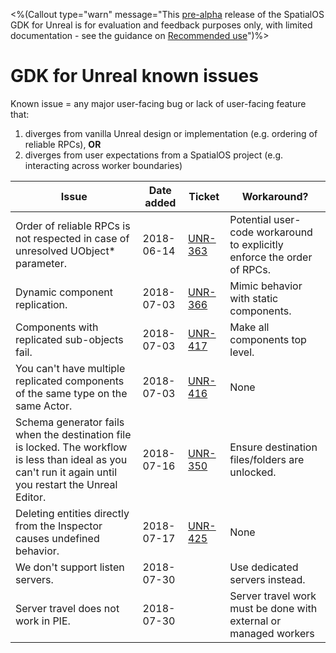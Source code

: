 <%(Callout type="warn" message="This [pre-alpha](https://docs.improbable.io/reference/latest/shared/release-policy#maturity-stages) release of the SpatialOS GDK for Unreal is for evaluation and feedback purposes only, with limited documentation - see the guidance on [Recommended use]({{urlRoot}}/index#recommended-use)")%>

# GDK for Unreal known issues

Known issue = any major user-facing bug or lack of user-facing feature that:
1. diverges from vanilla Unreal design or implementation (e.g. ordering of reliable RPCs), **OR**
1. diverges from user expectations from a SpatialOS project (e.g. interacting across worker boundaries)

| Issue | Date added | Ticket | Workaround? |
|-------|-------------------|--------|-------------|
| Order of reliable RPCs is not respected in case of unresolved UObject* parameter. | 2018-06-14 | [UNR-363](https://improbableio.atlassian.net/browse/UNR-336) | Potential user-code workaround to explicitly enforce the order of RPCs. |
| Dynamic component replication. | 2018-07-03 | [UNR-366](https://improbableio.atlassian.net/browse/UNR-366) | Mimic behavior with static components. |
| Components with replicated sub-objects fail. | 2018-07-03 |[UNR-417](https://improbableio.atlassian.net/browse/UNR-417) | Make all components top level. |
| You can't have multiple replicated components of the same type on the same Actor. | 2018-07-03 | [UNR-416](https://improbableio.atlassian.net/browse/UNR-416) | None |
| Schema generator fails when the destination file is locked. The workflow is less than ideal as you can't run it again until you restart the Unreal Editor. | 2018-07-16 | [UNR-350](https://improbableio.atlassian.net/browse/UNR-350) | Ensure destination files/folders are unlocked. |
| Deleting entities directly from the Inspector causes undefined behavior. | 2018-07-17 | [UNR-425](https://improbableio.atlassian.net/projects/UNR/issues/UNR-425) | None |
| We don't support listen servers. | 2018-07-30 | | Use dedicated servers instead. |
| Server travel does not work in PIE. | 2018-07-30 | | Server travel work must be done with external or managed workers |
